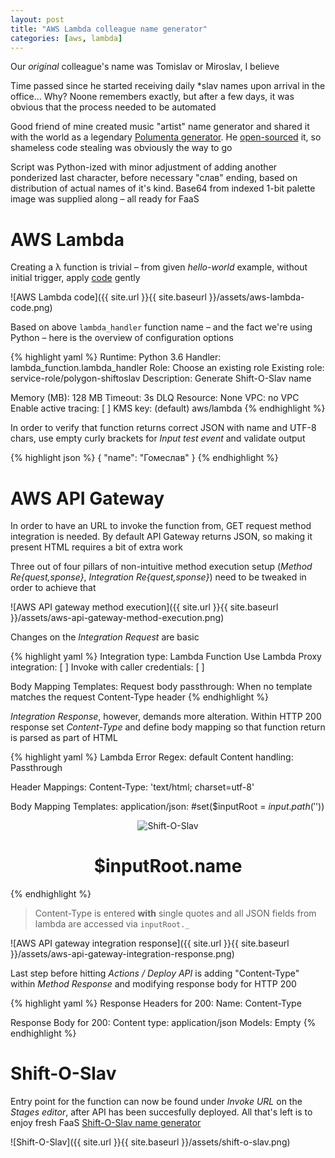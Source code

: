 ```yaml
---
layout: post
title: "AWS Lambda colleague name generator"
categories: [aws, lambda]
---
```


Our _original_ colleague's name was Tomislav or Miroslav, I believe

Time passed since he started receiving daily *slav names upon arrival in the office...
Why? Noone remembers exactly, but after a few days, it was obvious that the
process needed to be automated

Good friend of mine created music "artist" name generator and shared it with
the world as a legendary <a href="http://polumenta.zardina.org/" target="_blank">
Polumenta generator</a>. He <a href="https://github.com/vl4dimir/polumenta"
 target="_blank">open-sourced</a> it, so shameless code stealing was obviously
the way to go

Script was Python-ized with minor adjustment of adding another ponderized last
character, before necessary "слав" ending, based on distribution of actual
names of it's kind. Base64 from indexed 1-bit palette image was supplied along
– all ready for FaaS


# AWS Lambda

Creating a λ function is trivial – from given _hello-world_ example, without
initial trigger, apply <a href="https://github.com/ushtipak/shiftoslav/blob/master/shiftoslav.py"
 target="_blank">code</a> gently

![AWS Lambda code]({{ site.url }}{{ site.baseurl }}/assets/aws-lambda-code.png)

Based on above `lambda_handler` function name – and the fact we're using Python –
here is the overview of configuration options

{% highlight yaml %}
Runtime: Python 3.6
Handler: lambda_function.lambda_handler
Role: Choose an existing role
Existing role: service-role/polygon-shiftoslav
Description: Generate Shift-O-Slav name

Memory (MB): 128 MB
Timeout: 3s
DLQ Resource: None
VPC: no VPC
Enable active tracing: [ ]
KMS key: (default) aws/lambda
{% endhighlight %}

In order to verify that function returns correct JSON with name and UTF-8 chars,
use empty curly brackets for _Input test event_ and validate output

{% highlight json %}
{
  "name": "Гомеслав"
}
{% endhighlight %}


# AWS API Gateway

In order to have an URL to invoke the function from, GET request method
integration is needed. By default API Gateway returns JSON, so making it
present HTML requires a bit of extra work

Three out of four pillars of non-intuitive method execution setup (_Method
Re{quest,sponse}_, _Integration Re{quest,sponse}_) need to be tweaked in
order to achieve that

![AWS API gateway method execution]({{ site.url }}{{ site.baseurl }}/assets/aws-api-gateway-method-execution.png)

Changes on the _Integration Request_ are basic

{% highlight yaml %}
Integration type: Lambda Function
Use Lambda Proxy integration: [ ]
Invoke with caller credentials: [ ]

Body Mapping Templates:
  Request body passthrough:
    When no template matches the request Content-Type header
{% endhighlight %}

_Integration Response_, however, demands more alteration. Within HTTP 200
response set _Content-Type_ and define body mapping so that function return
is parsed as part of HTML

{% highlight yaml %}
Lambda Error Regex: default
Content handling: Passthrough

Header Mappings:
  Content-Type:
    'text/html; charset=utf-8'

Body Mapping Templates:
  application/json:
    #set($inputRoot = $input.path('$'))
    <!doctype html>
        <meta charset=utf-8>
        <head><title>ShiftOSlav</title></head>
        <body><center>
            <p><img src="data:image/png;base64, iVBORw0KGgoAAAAN [ ... ]
                         5wAAAABJRU5ErkJggg==" alt="Shift-O-Slav" />
            <p><h1>$inputRoot.name</h1>
            </center></body></html>
{% endhighlight %}

> Content-Type is entered **with** single quotes and all JSON fields from
lambda are accessed via `inputRoot._`

![AWS API gateway integration response]({{ site.url }}{{ site.baseurl }}/assets/aws-api-gateway-integration-response.png)

Last step before hitting _Actions / Deploy API_ is adding "Content-Type" within
_Method Response_ and modifying response body for HTTP 200

{% highlight yaml %}
Response Headers for 200:
  Name: Content-Type

Response Body for 200:
  Content type: application/json
  Models: Empty
{% endhighlight %}


# Shift-O-Slav

Entry point for the function can now be found under _Invoke URL_ on the
_Stages editor_, after API has been succesfully deployed.
All that's left is to enjoy fresh FaaS
<a href="https://o5bsrqjdtl.execute-api.us-east-1.amazonaws.com/live"
 target="_blank">Shift-O-Slav name generator</a>

![Shift-O-Slav]({{ site.url }}{{ site.baseurl }}/assets/shift-o-slav.png)


